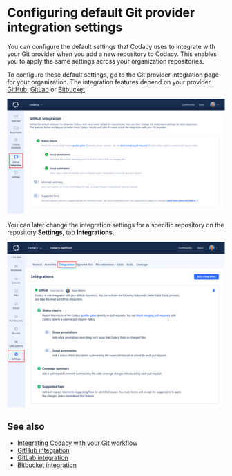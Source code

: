 # Configuring default Git provider integration settings

You can configure the default settings that Codacy uses to integrate with your Git provider when you add a new repository to Codacy. This enables you to apply the same settings across your organization repositories.

To configure these default settings, go to the Git provider integration page for your organization. The integration features depend on your provider, [GitHub](../repositories-configure/integrations/github-integration.md#configuring), [GitLab](../repositories-configure/integrations/gitlab-integration.md#configuring) or [Bitbucket](../repositories-configure/integrations/bitbucket-integration.md#configuring).

![Default Git provider integration](images/default-git-provider-settings.png)

You can later change the integration settings for a specific repository on the repository **Settings**, tab **Integrations**.

![Integration settings for repository](../repositories-configure/integrations/images/github-integration.png)

## See also

-   [Integrating Codacy with your Git workflow](../getting-started/integrating-codacy-with-your-git-workflow.md)
-   [GitHub integration](../repositories-configure/integrations/github-integration.md)
-   [GitLab integration](../repositories-configure/integrations/gitlab-integration.md)
-   [Bitbucket integration](../repositories-configure/integrations/bitbucket-integration.md)
